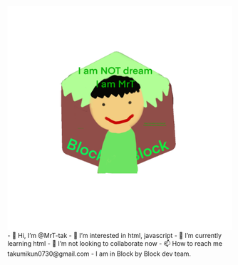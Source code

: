 <div class="center"><img src="img.gif"></div>
- 👋 Hi, I’m @MrT-tak
- 👀 I’m interested in html, javascript
- 🌱 I’m currently learning html
- 💞️ I’m not looking to collaborate now
- 📫 How to reach me takumikun0730@gmail.com
- I am in Block by Block dev team.

<!---
MrT-tak/MrT-tak is a ✨ special ✨ repository because its `README.md` (this file) appears on your GitHub profile.
You can click the Preview link to take a look at your changes.
--->
